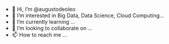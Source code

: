 - 👋 Hi, I’m @augustodeoleo
- 👀 I’m interested in Big Data, Data Science, Cloud Computing...
- 🌱 I’m currently learning ...
- 💞️ I’m looking to collaborate on ...
- 📫 How to reach me ...

<!---
augustodeoleo/augustodeoleo is a ✨ special ✨ repository because its `README.md` (this file) appears on your GitHub profile.
You can click the Preview link to take a look at your changes.
--->
